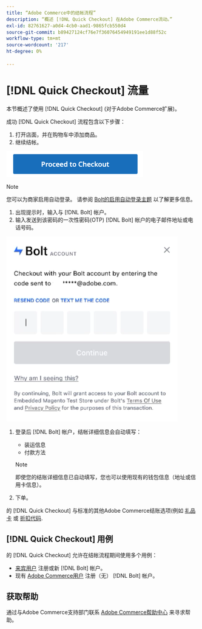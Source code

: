 ```yaml
---
title: “Adobe Commerce中的结帐流程”
description: “概述 [!DNL Quick Checkout] 在Adobe Commerce流动。”
exl-id: 82761627-a0d4-4cb0-aad1-9865fcb550d4
source-git-commit: b89427124cf76e7f36076454949191ee1d88f52c
workflow-type: tm+mt
source-wordcount: '217'
ht-degree: 0%

---
```


# [!DNL Quick Checkout] 流量

本节概述了使用 [!DNL Quick Checkout] (对于Adobe Commerce扩展)。

成功 [!DNL Quick Checkout] 流程包含以下步骤：

1. 打开店面，并在购物车中添加商品。
1. 继续结帐。

![结帐](assets/proceed-checkout.png)

>[!NOTE]
>
> 您可以为商家启用自动登录。 请参阅 [Bolt的启用自动登录主题](https://help.bolt.com/products/embedded/direct-api/auto-login/) 以了解更多信息。

1. 出现提示时，输入与 [!DNL Bolt] 帐户。
1. 输入发送到该密码的一次性密码(OTP) [!DNL Bolt] 帐户的电子邮件地址或电话号码。

![OTP弹出窗口](assets/pop-up.png)

1. 登录后 [!DNL Bolt] 帐户，结帐详细信息会自动填写：

   - 装运信息
   - 付款方法

   >[!NOTE]
   >
   > 即使您的结账详细信息已自动填写，您也可以使用现有的钱包信息（地址或信用卡信息）。

1. 下单。

的 [!DNL Quick Checkout] 与标准的其他Adobe Commerce结账选项(例如 [礼品卡](https://docs.magento.com/user-guide/catalog/product-gift-card.html) 或 [折扣代码](https://docs.magento.com/user-guide/marketing/price-rules-cart-coupon.html).

## [!DNL Quick Checkout] 用例

的 [!DNL Quick Checkout] 允许在结帐流程期间使用多个用例：

- [来宾用户](../quick-checkout/checkout-bolt.md) 注册或新 [!DNL Bolt] 帐户。
- 现有 [Adobe Commerce用户](../quick-checkout/checkout-adobe-commerce.md) 注册（无） [!DNL Bolt] 帐户。

## 获取帮助

通过与Adobe Commerce支持部门联系 [Adobe Commerce帮助中心](https://experienceleague.adobe.com/docs/commerce-knowledge-base/kb/overview.html) 来寻求帮助。
